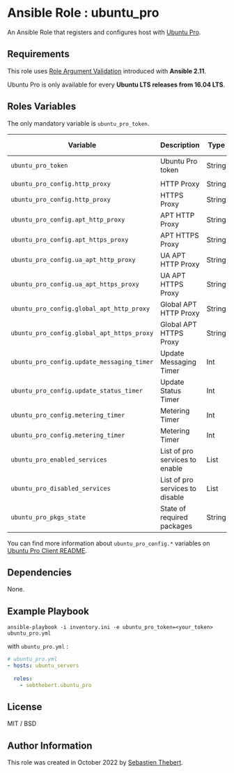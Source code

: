 # Ansible Role : ubuntu_pro

An Ansible Role that registers and configures host with [Ubuntu Pro](https://ubuntu.com/pro).

## Requirements

This role uses [Role Argument Validation](https://docs.ansible.com/ansible/latest/user_guide/playbooks_reuse_roles.html#role-argument-validation) introduced with **Ansible 2.11**.

Ubuntu Pro is only available for every **Ubuntu LTS releases from 16.04 LTS**.

## Roles Variables

The only mandatory variable is `ubuntu_pro_token`.

| Variable                                   | Description                      | Type   | Mandatory | Default Value |
|--------------------------------------------|----------------------------------|--------|-----------|---------------|
| `ubuntu_pro_token`                         | Ubuntu Pro token                 | String | YES       | None          |
||||||
| `ubuntu_pro_config.http_proxy`             | HTTP Proxy                       | String | NO        | None          |
| `ubuntu_pro_config.http_proxy`             | HTTPS Proxy                      | String | NO        | None          |
| `ubuntu_pro_config.apt_http_proxy`         | APT HTTP Proxy                   | String | NO        | None          |
| `ubuntu_pro_config.apt_https_proxy`        | APT HTTPS Proxy                  | String | NO        | None          |
| `ubuntu_pro_config.ua_apt_http_proxy`      | UA APT HTTP Proxy                | String | NO        | None          |
| `ubuntu_pro_config.ua_apt_https_proxy`     | UA APT HTTPS Proxy               | String | NO        | None          |
| `ubuntu_pro_config.global_apt_http_proxy`  | Global APT HTTP Proxy            | String | NO        | None          |
| `ubuntu_pro_config.global_apt_https_proxy` | Global APT HTTPS Proxy           | String | NO        | None          |
| `ubuntu_pro_config.update_messaging_timer` | Update Messaging Timer           | Int    | NO        | `21600`       |
| `ubuntu_pro_config.update_status_timer`    | Update Status Timer              | Int    | NO        | `43200`       |
| `ubuntu_pro_config.metering_timer`         | Metering Timer                   | Int    | NO        | `14400`       |
| `ubuntu_pro_config.metering_timer`         | Metering Timer                   | Int    | NO        | `14400`       |
| `ubuntu_pro_enabled_services`              | List of pro services to enable   | List   | NO        | in defaults.yml|
| `ubuntu_pro_disabled_services`             | List of pro services to disable   | List   | NO        | in defaults.yml|
| `ubuntu_pro_pkgs_state`                    | State of required packages       | String | NO        | present |


You can find more information about `ubuntu_pro_config.*` variables on [Ubuntu Pro Client README](https://github.com/canonical/ubuntu-advantage-client#readme).


## Dependencies

None.

## Example Playbook

`ansible-playbook -i inventory.ini -e ubuntu_pro_token=<your_token> ubuntu_pro.yml` 

with `ubuntu_pro.yml` :

```yaml
# ubuntu_pro.yml
- hosts: ubuntu_servers
  
  roles:
    - sebthebert.ubuntu_pro

```

## License

MIT / BSD

## Author Information

This role was created in October 2022 by [Sebastien Thebert](https://github.com/sebthebert).
